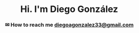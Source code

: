 <h1 align="center">Hi. I'm Diego González</h1>
<h3 align="center"> ✉ How to reach me <a href="mailto:diegoagonzalez33@gmail.com">diegoagonzalez33@gmail.com</a> </h3>
